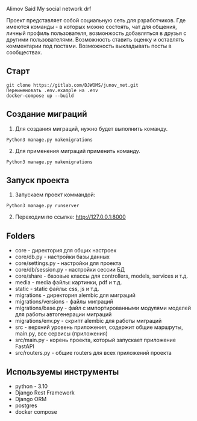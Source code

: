 Alimov Said
My social network drf

Проект представляет собой социальную сеть для рзработчиков. Где имеются команды - в которых можно состоять, чат для общения, личный профиль пользователя, возмонжость добавляться в друзья с другими пользователями. Возможность ставить оценку и оставлять комментарии под постами. Возможность выкладывать посты в сообществах.
## Старт
```
git clone https://gitlab.com/DJWOMS/junov_net.git
Переименовать .env.example на .env
docker-compose up --build
```
## Создание миграций
1) Для создания миграций, нужно будет выполнить команду.
```
Python3 manage.py makemigrations
```
2) Для применения миграций применить команду.
```
Python3 manage.py makemigrations
```
## Запуск проекта
1) Запускаем проект коммандой:
```
Python3 manage.py runserver
```
2) Переходим по ссылке: http://127.0.0.1:8000
## Folders
- core - директория для общих настроек
- core/db.py - настройки базы данных
- core/settings.py - настройки для проекта
- core/db/session.py - настройки сессии БД
- core/share - базовые классы для controllers, models, services и т.д.
- media - media файлы: картинки, pdf и т.д.
- static - static файлы: css, js и т.д.
- migrations - директория alembic для миграций
- migrations/versions - файлы миграций
- migrations/base.py - файл с импортированными модулями моделей для работы автогенерации миграций
- migrations/env.py - скрипт alembic для работы миграций
- src - верхний уровень приложения, содержит общие маршруты, main.py, все сервисы (приложения)
- src/main.py - корень проекта, который запускает приложение FastAPI
- src/routers.py - общие routers для всех приложений проекта

## Используемы инструменты
- python - 3.10
- Django Rest Framework
- Django ORM
- postgres
- docker compose

